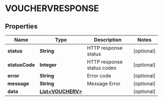 

# VOUCHERVRESPONSE


## Properties

| Name | Type | Description | Notes |
|------------ | ------------- | ------------- | -------------|
|**status** | **String** | HTTP response status |  [optional] |
|**statusCode** | **Integer** | HTTP response status codes |  [optional] |
|**error** | **String** | Error code |  [optional] |
|**message** | **String** | Message Error |  [optional] |
|**data** | [**List&lt;VOUCHERV&gt;**](VOUCHERV.md) |  |  [optional] |



